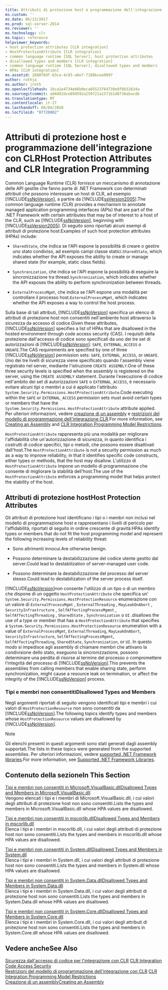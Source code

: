 ```yaml
---
title: Attributi di protezione host e programmazione dell'integrazione con CLR | Microsoft Docs
ms.custom: ''
ms.date: 06/13/2017
ms.prod: sql-server-2014
ms.reviewer: ''
ms.technology: clr
ms.topic: reference
helpviewer_keywords:
- host protection attributes [CLR integration]
- HostProtectionAttribute [CLR integration]
- common language runtime [SQL Server], host protection attributes
- disallowed types and members [CLR integration]
- common language runtime [SQL Server], disallowed types and members
- HPAs [CLR integration]
ms.assetid: 268078df-63ca-4c03-a8e7-7108bcea9697
author: rothja
ms.author: jroth
ms.openlocfilehash: 16ca1e4734e66b0eca85523764739e8f8b32634a
ms.sourcegitcommit: ad4d92dce894592a259721a1571b1d8736abacdb
ms.translationtype: MT
ms.contentlocale: it-IT
ms.lasthandoff: 08/04/2020
ms.locfileid: "87720082"
---
```

# <a name="host-protection-attributes-and-clr-integration-programming"></a><span data-ttu-id="e1c53-102">Attributi di protezione host e programmazione dell'integrazione con CLR</span><span class="sxs-lookup"><span data-stu-id="e1c53-102">Host Protection Attributes and CLR Integration Programming</span></span>
  <span data-ttu-id="e1c53-103">Common Language Runtime (CLR) fornisce un meccanismo di annotazione delle API gestite che fanno parte di .NET Framework con determinati attributi che possono interessare un host di CLR, ad esempio [!INCLUDE[ssNoVersion](../../includes/ssnoversion-md.md)], a partire da [!INCLUDE[ssVersion2005](../../includes/ssversion2005-md.md)].</span><span class="sxs-lookup"><span data-stu-id="e1c53-103">The common language runtime (CLR) provides a mechanism to annotate managed application programming interfaces (APIs) that are part of the .NET Framework with certain attributes that may be of interest to a host of the CLR, such as [!INCLUDE[ssNoVersion](../../includes/ssnoversion-md.md)], beginning with [!INCLUDE[ssVersion2005](../../includes/ssversion2005-md.md)].</span></span> <span data-ttu-id="e1c53-104">Di seguito sono riportati alcuni esempi di attributi di protezione host:</span><span class="sxs-lookup"><span data-stu-id="e1c53-104">Examples of such host protection attributes (HPAs) include:</span></span>  
  
-   <span data-ttu-id="e1c53-105">`SharedState`, che indica se l'API espone la possibilità di creare o gestire uno stato condiviso, ad esempio campi classe statici.</span><span class="sxs-lookup"><span data-stu-id="e1c53-105">`SharedState`, which indicates whether the API exposes the ability to create or manage shared state (for example, static class fields).</span></span>  
  
-   <span data-ttu-id="e1c53-106">`Synchronization`, che indica se l'API espone la possibilità di eseguire la sincronizzazione tra thread.</span><span class="sxs-lookup"><span data-stu-id="e1c53-106">`Synchronization`, which indicates whether the API exposes the ability to perform synchronization between threads.</span></span>  
  
-   <span data-ttu-id="e1c53-107">`ExternalProcessMgmt`, che indica se l'API espone una modalità per controllare il processo host.</span><span class="sxs-lookup"><span data-stu-id="e1c53-107">`ExternalProcessMgmt`, which indicates whether the API exposes a way to control the host process.</span></span>  
  
 <span data-ttu-id="e1c53-108">Sulla base di tali attributi, [!INCLUDE[ssNoVersion](../../includes/ssnoversion-md.md)] specifica un elenco di attributi di protezione host non consentiti nell'ambiente host attraverso la sicurezza da accesso di codice.</span><span class="sxs-lookup"><span data-stu-id="e1c53-108">Given these attributes, [!INCLUDE[ssNoVersion](../../includes/ssnoversion-md.md)] specifies a list of HPAs that are disallowed in the hosted environment through code access security (CAS).</span></span> <span data-ttu-id="e1c53-109">I requisiti della protezione dall'accesso di codice sono specificati da uno dei tre set di autorizzazioni di [!INCLUDE[ssNoVersion](../../includes/ssnoversion-md.md)]: `SAFE`, `EXTERNAL_ACCESS` o `UNSAFE`.</span><span class="sxs-lookup"><span data-stu-id="e1c53-109">The CAS requirements are specified by one of three [!INCLUDE[ssNoVersion](../../includes/ssnoversion-md.md)] permission sets: `SAFE`, `EXTERNAL_ACCESS`, or `UNSAFE`.</span></span> <span data-ttu-id="e1c53-110">Uno dei tre livelli di sicurezza viene specificato quando l'assembly viene registrato nel server, mediante l'istruzione `CREATE ASSEMBLY`.</span><span class="sxs-lookup"><span data-stu-id="e1c53-110">One of these three security levels is specified when the assembly is registered on the server, using the `CREATE ASSEMBLY` statement.</span></span> <span data-ttu-id="e1c53-111">Durante l'esecuzione di codice nell'ambito dei set di autorizzazioni `SAFE` o `EXTERNAL_ACCESS`, è necessario evitare alcuni tipi o membri a cui è applicato l'attributo `System.Security.Permissions.HostProtectionAttribute`.</span><span class="sxs-lookup"><span data-stu-id="e1c53-111">Code executing within the `SAFE` or `EXTERNAL_ACCESS` permission sets must avoid certain types or members that have the `System.Security.Permissions.HostProtectionAttribute` attribute applied.</span></span> <span data-ttu-id="e1c53-112">Per ulteriori informazioni, vedere [creazione di un assembly](../clr-integration/assemblies/creating-an-assembly.md) e [restrizioni del modello di programmazione dell'integrazione CLR](../clr-integration/database-objects/clr-integration-programming-model-restrictions.md).</span><span class="sxs-lookup"><span data-stu-id="e1c53-112">For more information, see [Creating an Assembly](../clr-integration/assemblies/creating-an-assembly.md) and [CLR Integration Programming Model Restrictions](../clr-integration/database-objects/clr-integration-programming-model-restrictions.md).</span></span>  
  
 <span data-ttu-id="e1c53-113">`HostProtectionAttribute` rappresenta più una modalità per migliorare l'affidabilità che un'autorizzazione di sicurezza, in quanto identifica i costrutti di codice specifici, tipi o metodi, che possono essere disattivati dall'host.</span><span class="sxs-lookup"><span data-stu-id="e1c53-113">The `HostProtectionAttribute` is not a security permission as much as a way to improve reliability, in that it identifies specific code constructs, either types or methods, that the host may disallow.</span></span> <span data-ttu-id="e1c53-114">L'utilizzo di `HostProtectionAttribute` impone un modello di programmazione che consente di migliorare la stabilità dell'host.</span><span class="sxs-lookup"><span data-stu-id="e1c53-114">The use of the `HostProtectionAttribute` enforces a programming model that helps protect the stability of the host.</span></span>  
  
## <a name="host-protection-attributes"></a><span data-ttu-id="e1c53-115">Attributi di protezione host</span><span class="sxs-lookup"><span data-stu-id="e1c53-115">Host Protection Attributes</span></span>  
 <span data-ttu-id="e1c53-116">Gli attributi di protezione host identificano i tipi o i membri non inclusi nel modello di programmazione host e rappresentano i livelli di pericolo per l'affidabilità, riportati di seguito in ordine crescente di gravità:</span><span class="sxs-lookup"><span data-stu-id="e1c53-116">HPAs identify types or members that do not fit the host programming model and represent the following increasing levels of reliability threat:</span></span>  
  
-   <span data-ttu-id="e1c53-117">Sono altrimenti innocui.</span><span class="sxs-lookup"><span data-stu-id="e1c53-117">Are otherwise benign.</span></span>  
  
-   <span data-ttu-id="e1c53-118">Possono determinare la destabilizzazione del codice utente gestito dal server.</span><span class="sxs-lookup"><span data-stu-id="e1c53-118">Could lead to destabilization of server-managed user code.</span></span>  
  
-   <span data-ttu-id="e1c53-119">Possono determinare la destabilizzazione del processo del server stesso.</span><span class="sxs-lookup"><span data-stu-id="e1c53-119">Could lead to destabilization of the server process itself.</span></span>  
  
 [!INCLUDE[ssNoVersion](../../includes/ssnoversion-md.md)]<span data-ttu-id="e1c53-120">non consente l'utilizzo di un tipo o di un membro che dispone di un oggetto `HostProtectionAttribute` che specifica un' `System.Security.Permissions.HostProtectionResource` enumerazione con un valore di `ExternalProcessMgmt` , `ExternalThreading` , `MayLeakOnAbort` , `SecurityInfrastructure` , `SelfAffectingProcessMgmnt` , `SelfAffectingThreading` , `SharedState` , `Synchronization` o `UI` .</span><span class="sxs-lookup"><span data-stu-id="e1c53-120">disallows the use of a type or member that has a `HostProtectionAttribute` that specifies a `System.Security.Permissions.HostProtectionResource` enumeration with a value of `ExternalProcessMgmt`, `ExternalThreading`, `MayLeakOnAbort`, `SecurityInfrastructure`, `SelfAffectingProcessMgmnt`, `SelfAffectingThreading`, `SharedState`, `Synchronization`, or `UI`.</span></span> <span data-ttu-id="e1c53-121">In questo modo si impedisce agli assembly di chiamare membri che attivano la condivisione dello stato, eseguono la sincronizzazione, possono determinare una perdita di risorse al termine del processo o compromettere l'integrità del processo di [!INCLUDE[ssNoVersion](../../includes/ssnoversion-md.md)].</span><span class="sxs-lookup"><span data-stu-id="e1c53-121">This prevents the assemblies from calling members that enable sharing state, perform synchronization, might cause a resource leak on termination, or affect the integrity of the [!INCLUDE[ssNoVersion](../../includes/ssnoversion-md.md)] process.</span></span>  
  
### <a name="disallowed-types-and-members"></a><span data-ttu-id="e1c53-122">Tipi e membri non consentiti</span><span class="sxs-lookup"><span data-stu-id="e1c53-122">Disallowed Types and Members</span></span>  
 <span data-ttu-id="e1c53-123">Negli argomenti riportati di seguito vengono identificati tipi e membri i cui valori di `HostProtectionResource` non sono consentiti da [!INCLUDE[ssNoVersion](../../includes/ssnoversion-md.md)].</span><span class="sxs-lookup"><span data-stu-id="e1c53-123">The following topics identify types and members whose `HostProtectionResource` values are disallowed by [!INCLUDE[ssNoVersion](../../includes/ssnoversion-md.md)].</span></span>  
  
> [!NOTE]  
>  <span data-ttu-id="e1c53-124">Gli elenchi presenti in questi argomenti sono stati generati dagli assembly supportati.</span><span class="sxs-lookup"><span data-stu-id="e1c53-124">The lists in these topics were generated from the supported assemblies.</span></span>  <span data-ttu-id="e1c53-125">Per ulteriori informazioni, vedere [supported .NET Framework libraries](../clr-integration/database-objects/supported-net-framework-libraries.md).</span><span class="sxs-lookup"><span data-stu-id="e1c53-125">For more information, see [Supported .NET Framework Libraries](../clr-integration/database-objects/supported-net-framework-libraries.md).</span></span>  
  
## <a name="in-this-section"></a><span data-ttu-id="e1c53-126">Contenuto della sezione</span><span class="sxs-lookup"><span data-stu-id="e1c53-126">In This Section</span></span>  
 [<span data-ttu-id="e1c53-127">Tipi e membri non consentiti in Microsoft.VisualBasic.dll</span><span class="sxs-lookup"><span data-stu-id="e1c53-127">Disallowed Types and Members in Microsoft.VisualBasic.dll</span></span>](disallowed-types-and-members-in-microsoft-visualbasic-dll.md)  
 <span data-ttu-id="e1c53-128">Vengono elencati i tipi e i membri di Microsoft.VisualBasic.dll, i cui valori degli attributi di protezione host non sono consentiti.</span><span class="sxs-lookup"><span data-stu-id="e1c53-128">Lists the types and members in Microsoft.VisualBasic.dll whose HPA values are disallowed.</span></span>  
  
 [<span data-ttu-id="e1c53-129">Tipi e membri non consentiti in mscorlib.dll</span><span class="sxs-lookup"><span data-stu-id="e1c53-129">Disallowed Types and Members in mscorlib.dll</span></span>](disallowed-types-and-members-in-mscorlib-dll.md)  
 <span data-ttu-id="e1c53-130">Elenca i tipi e i membri in mscorlib.dll, i cui valori degli attributi di protezione host non sono consentiti.</span><span class="sxs-lookup"><span data-stu-id="e1c53-130">Lists the types and members in mscorlib.dll whose HPA values are disallowed.</span></span>  
  
 [<span data-ttu-id="e1c53-131">Tipi e membri non consentiti in System.dll</span><span class="sxs-lookup"><span data-stu-id="e1c53-131">Disallowed Types and Members in System.dll</span></span>](disallowed-types-and-members-in-system-dll.md)  
 <span data-ttu-id="e1c53-132">Elenca i tipi e i membri in System.dll, i cui valori degli attributi di protezione host non sono consentiti.</span><span class="sxs-lookup"><span data-stu-id="e1c53-132">Lists the types and members in System.dll whose HPA values are disallowed.</span></span>  
  
 [<span data-ttu-id="e1c53-133">Tipi e membri non consentiti in System.Data.dll</span><span class="sxs-lookup"><span data-stu-id="e1c53-133">Disallowed Types and Members in System.Data.dll</span></span>](disallowed-types-and-members-in-system-data-dll.md)  
 <span data-ttu-id="e1c53-134">Elenca i tipi e i membri in System.Data.dll, i cui valori degli attributi di protezione host non sono consentiti.</span><span class="sxs-lookup"><span data-stu-id="e1c53-134">Lists the types and members in System.Data.dll whose HPA values are disallowed.</span></span>  
  
 [<span data-ttu-id="e1c53-135">Tipi e membri non consentiti in System.Core.dll</span><span class="sxs-lookup"><span data-stu-id="e1c53-135">Disallowed Types and Members in System.Core.dll</span></span>](disallowed-types-and-members-in-system-core-dll.md)  
 <span data-ttu-id="e1c53-136">Elenca i tipi e i membri in System.Core.dll, i cui valori degli attributi di protezione host non sono consentiti.</span><span class="sxs-lookup"><span data-stu-id="e1c53-136">Lists the types and members in System.Core.dll whose HPA values are disallowed.</span></span>  
  
## <a name="see-also"></a><span data-ttu-id="e1c53-137">Vedere anche</span><span class="sxs-lookup"><span data-stu-id="e1c53-137">See Also</span></span>  
 <span data-ttu-id="e1c53-138">[Sicurezza dall'accesso di codice per l'integrazione con CLR](../clr-integration/security/clr-integration-code-access-security.md) </span><span class="sxs-lookup"><span data-stu-id="e1c53-138">[CLR Integration Code Access Security](../clr-integration/security/clr-integration-code-access-security.md) </span></span>  
 <span data-ttu-id="e1c53-139">[Restrizioni del modello di programmazione dell'integrazione con CLR](../clr-integration/database-objects/clr-integration-programming-model-restrictions.md) </span><span class="sxs-lookup"><span data-stu-id="e1c53-139">[CLR Integration Programming Model Restrictions](../clr-integration/database-objects/clr-integration-programming-model-restrictions.md) </span></span>  
 [<span data-ttu-id="e1c53-140">Creazione di un assembly</span><span class="sxs-lookup"><span data-stu-id="e1c53-140">Creating an Assembly</span></span>](../clr-integration/assemblies/creating-an-assembly.md)  
  
  
